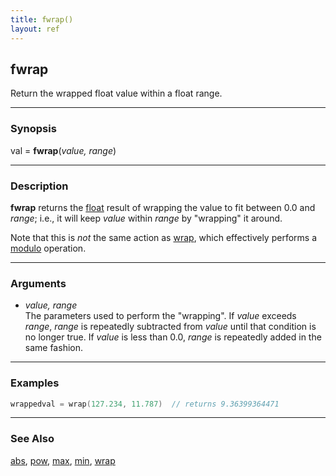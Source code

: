 ```yaml
---
title: fwrap()
layout: ref
---
```


## fwrap

Return the wrapped float value within a float range.

-----

### Synopsis

val = **fwrap**(*value, range*)

-----

### Description

**fwrap** returns the [float](Minc.html#float) result of wrapping the value to fit between 0.0 and *range*;
i.e., it will keep *value* within *range* by "wrapping" it around.

Note that this is *not* the same action as [wrap](wrap.html), which effectively performs a [modulo](Minc.html) operation.

-----

### Arguments

  - *value, range*  
    The parameters used to perform the "wrapping".  If *value* exceeds *range*, *range* is repeatedly subtracted from *value* until that condition is no longer true.  If *value* is less than 0.0, *range* is repeatedly added in the same fashion.

-----

### Examples

```cpp
wrappedval = wrap(127.234, 11.787)	// returns 9.36399364471
```

-----

### See Also

[abs](abs.html), [pow](pow.html), [max](max.html), [min](min.html), [wrap](wrap.html)
